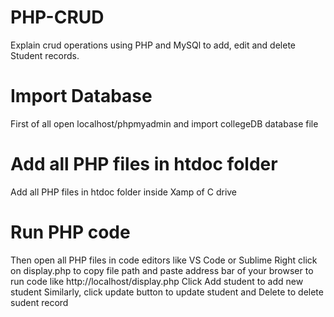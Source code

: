 # PHP-CRUD
 Explain crud operations using PHP and MySQl to add, edit and delete Student records.
 # Import Database
First of all open localhost/phpmyadmin and import collegeDB database file
# Add all PHP files in htdoc folder
Add all PHP files in htdoc folder inside Xamp of C drive
# Run PHP code
Then open all PHP files in code editors like VS Code or Sublime
Right click on display.php to copy file path and paste address bar of your browser to run code like http://localhost/display.php
Click Add student to add new student
Similarly, click update button to update student and Delete to delete sudent record
